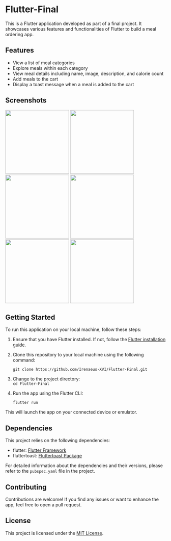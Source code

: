 # Flutter-Final

This is a Flutter application developed as part of a final project. It showcases various features and functionalities of Flutter to build a meal ordering app.

## Features

- View a list of meal categories
- Explore meals within each category
- View meal details including name, image, description, and calorie count
- Add meals to the cart
- Display a toast message when a meal is added to the cart

## Screenshots

<div>
  <img src="https://github.com/Irenaeus-XVI/Flutter-Final/assets/87098443/74b5cc3b-30ed-4d8d-be31-8ba1ad99689c" width="200">
  <img src="https://github.com/Irenaeus-XVI/Flutter-Final/assets/87098443/2f7c50f2-c50b-45ea-b2d9-ff0099900740" width="200">
</div>
<div>
  <img src="https://github.com/Irenaeus-XVI/Flutter-Final/assets/87098443/11e57f02-4777-4064-9388-b3f46bd801b7" width="200">
  <img src="https://github.com/Irenaeus-XVI/Flutter-Final/assets/87098443/6b55bc03-2e8f-470e-9139-dfa3b6a628e2" width="200">
</div>
<div>
  <img src="https://github.com/Irenaeus-XVI/Flutter-Final/assets/87098443/4d03a00d-341a-4da8-af55-9f48dd201677" width="200">
  <img src="https://github.com/Irenaeus-XVI/Flutter-Final/assets/87098443/388783d5-d699-47e4-aacb-e7b317dde6e3" width="200">
</div>


## Getting Started

To run this application on your local machine, follow these steps:

1. Ensure that you have Flutter installed. If not, follow the [Flutter installation guide](https://flutter.dev/docs/get-started/install).

2. Clone this repository to your local machine using the following command:

   ` git clone https://github.com/Irenaeus-XVI/Flutter-Final.git `
   
3. Change to the project directory:   
    ` cd Flutter-Final `
    

4. Run the app using the Flutter CLI:

   ` flutter run `


This will launch the app on your connected device or emulator.

## Dependencies

This project relies on the following dependencies:

- flutter: [Flutter Framework](https://flutter.dev/)
- fluttertoast: [Fluttertoast Package](https://pub.dev/packages/fluttertoast)

For detailed information about the dependencies and their versions, please refer to the `pubspec.yaml` file in the project.

## Contributing

Contributions are welcome! If you find any issues or want to enhance the app, feel free to open a pull request.

## License

This project is licensed under the [MIT License](LICENSE).
